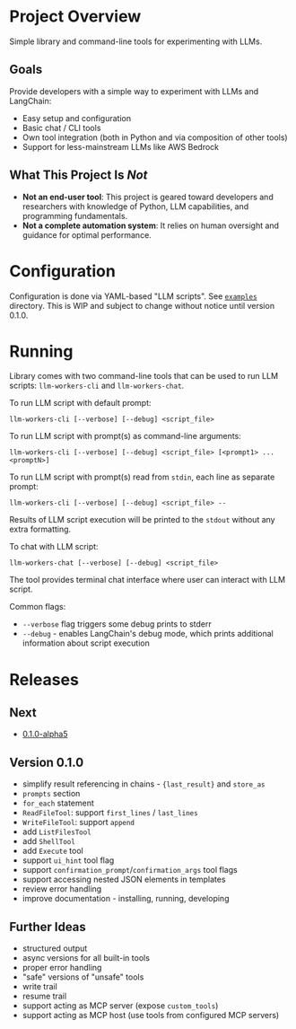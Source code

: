 # Project Overview

Simple library and command-line tools for experimenting with LLMs.

## Goals

Provide developers with a simple way to experiment with LLMs and LangChain:
- Easy setup and configuration
- Basic chat / CLI tools
- Own tool integration (both in Python and via composition of other tools)
- Support for less-mainstream LLMs like AWS Bedrock

## What This Project Is *Not*

- **Not an end-user tool**: This project is geared toward developers and researchers with knowledge of Python, LLM capabilities, and programming fundamentals.
- **Not a complete automation system**: It relies on human oversight and guidance for optimal performance.

# Configuration

Configuration is done via YAML-based "LLM scripts". See [`examples`](examples/) directory. This is WIP and
subject to change without notice until version 0.1.0.

# Running 

Library comes with two command-line tools that can be used to run LLM scripts: `llm-workers-cli` and `llm-workers-chat`.

To run LLM script with default prompt:
```shell
llm-workers-cli [--verbose] [--debug] <script_file>
```

To run LLM script with prompt(s) as command-line arguments:
```shell
llm-workers-cli [--verbose] [--debug] <script_file> [<prompt1> ... <promptN>]
```

To run LLM script with prompt(s) read from `stdin`, each line as separate prompt:
```shell
llm-workers-cli [--verbose] [--debug] <script_file> --
```

Results of LLM script execution will be printed to the `stdout` without any
extra formatting. 

To chat with LLM script:
```shell
llm-workers-chat [--verbose] [--debug] <script_file>
```
The tool provides terminal chat interface where user can interact with LLM script.

Common flags:
- `--verbose` flag triggers some debug prints to stderr
- `--debug` - enables LangChain's debug mode, which prints additional information about script execution

# Releases

## Next

- [0.1.0-alpha5](https://github.com/MrBagheera/llm-workers/milestone/1)

## Version 0.1.0

- simplify result referencing in chains - `{last_result}` and `store_as`
- `prompts` section
- `for_each` statement
- `ReadFileTool`: support `first_lines` / `last_lines`
- `WriteFileTool`: support `append`
- add `ListFilesTool`
- add `ShellTool`
- add `Execute` tool
- support `ui_hint` tool flag
- support `confirmation_prompt`/`confirmation_args` tool flags
- support accessing nested JSON elements in templates
- review error handling
- improve documentation - installing, running, developing

## Further Ideas

- structured output
- async versions for all built-in tools
- proper error handling
- "safe" versions of "unsafe" tools
- write trail
- resume trail
- support acting as MCP server (expose `custom_tools`)
- support acting as MCP host (use tools from configured MCP servers)
